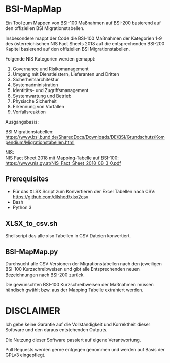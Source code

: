 # BSI-MapMap
Ein Tool zum Mappen von BSI-100 Maßnahmen auf BSI-200 basierend auf den offiziellen BSI Migrationstabellen.


Insbesondere mappt der Code die BSI-100 Maßnahmen der Kategorien 1-9 des österreichischen NIS Fact Sheets 2018 auf die entsprechenden BSI-200 Kapitel basierend auf den offiziellen BSI Migrationstabellen.

Folgende NIS Kategorien werden gemappt:

1. Governance und Risikomanagement
2. 	Umgang mit Dienstleistern, Lieferanten und Dritten
3. 	Sicherheitsarchitektur
4. 	Systemadministration
5. 	Identitäts- und Zugriffsmanagement
6. 	Systemwartung und Betrieb
7. 	Physische Sicherheit
8. 	Erkennung von Vorfällen
9. 	Vorfallsreaktion

Ausgangsbasis:

BSI Migrationstabellen: https://www.bsi.bund.de/SharedDocs/Downloads/DE/BSI/Grundschutz/Kompendium/Migrationstabellen.html

NIS:  
NIS Fact Sheet 2018 mit Mapping-Tabelle auf BSI-100: https://www.nis.gv.at/NIS_Fact_Sheet_2018_08_3_0.pdf


## Prerequisites

 * Für das XLSX Script zum Konvertieren der Excel Tabellen nach CSV: https://github.com/dilshod/xlsx2csv
 * Bash
 * Python 3

## XLSX_to_csv.sh

Shellscript das alle xlsx Tabellen in CSV Dateien konvertiert.

## BSI-MapMap.py

Durchsucht alle CSV Versionen der Migrationstabellen nach den jeweiligen BSI-100 Kurzschreibweisen und gibt alle Entsprechenden neuen Bezeichnungen nach BSI-200 zurück.

Die gewünschten BSI-100 Kurzschreibweisen der Maßnahmen müssen händisch gwählt bzw. aus der Mapping Tabelle extrahiert werden.


# DISCLAIMER

Ich gebe keine Garantie auf die Vollständigkeit und Korrektheit dieser Software und den daraus entstehenden Outputs.

Die Nutzung dieser Software passiert auf eigene Verantwortung.


Pull Requests werden gerne entgegen genommen und werden auf Basis der GPLv3 eingepflegt.
